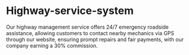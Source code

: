 # Highway-service-system
Our highway management service offers 24/7 emergency roadside assistance, allowing customers to contact nearby mechanics via GPS through our website, ensuring prompt repairs and fair payments, with our company earning a 30% commission.
